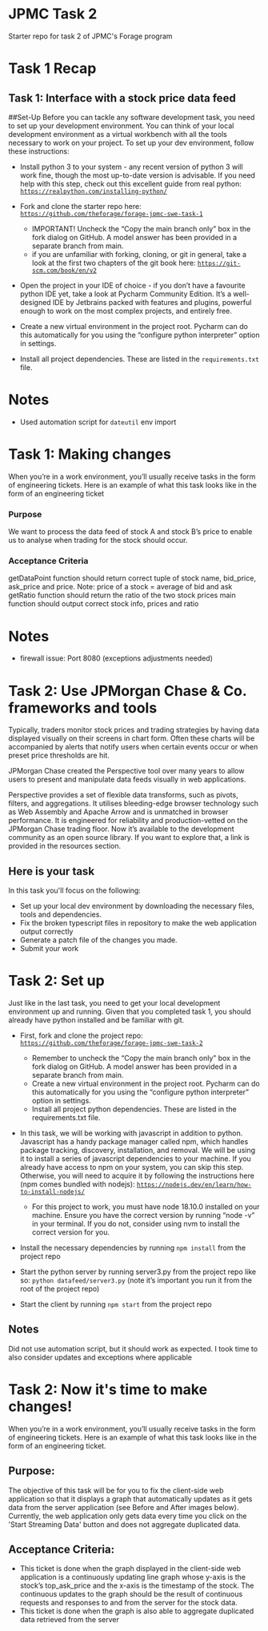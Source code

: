 # JPMC Task 2
Starter repo for task 2 of JPMC's Forage program

# Task 1 Recap
## Task 1: Interface with a stock price data feed
##Set-Up
Before you can tackle any software development task, you need to set up your
development environment. You can think of your local development environment
as a virtual workbench with all the tools necessary to work on your project.
To set up your dev environment, follow these instructions:
-  Install python 3 to your system - any recent version of python 3 will
work fine, though the most up-to-date version is advisable. If you need help
with this step, check out this excellent guide from real python:
<code>https://realpython.com/installing-python/</code>

-  Fork and clone the starter repo here:
<code>https://github.com/theforage/forage-jpmc-swe-task-1</code>
    -  IMPORTANT! Uncheck the “Copy the main branch only” box in the fork
    dialog on GitHub. A model answer has been provided in a separate branch
    from main.
    -  if you are unfamiliar with forking, cloning, or git in general, take
    a look at the first two chapters of the git book here:
    <code>https://git-scm.com/book/en/v2</code>

-  Open the project in your IDE of choice - if you don’t have a favourite
python IDE yet, take a look at Pycharm Community Edition. It’s a
well-designed IDE by Jetbrains packed with features and plugins, powerful
enough to work on the most complex projects, and entirely free.

-  Create a new virtual environment in the project root. Pycharm can do this
automatically for you using the “configure python interpreter” option in
settings.

-  Install all project dependencies. These are listed in the
<code>requirements.txt</code> file.

# Notes
-   Used automation script for <code>dateutil</code> env import

# Task 1: Making changes
When you’re in a work environment, you’ll usually receive tasks in the form
of engineering tickets. Here is an example of what this task looks like in
the form of an engineering ticket

### Purpose
We want to process the data feed of stock A and stock B’s price to enable us
to analyse when trading for the stock should occur.

### Acceptance Criteria
getDataPoint function should return correct tuple of stock name, bid_price,
ask_price and price. Note: price of a stock = average of bid and ask
getRatio function should return the ratio of the two stock prices main
function should output correct stock info, prices and ratio

# Notes
-   firewall issue: Port 8080 (exceptions adjustments needed)


# Task 2: Use JPMorgan Chase & Co. frameworks and tools
Typically, traders monitor stock prices and trading strategies by having data
displayed visually on their screens in chart form. Often these charts will be
accompanied by alerts that notify users when certain events occur or when
preset price thresholds are hit.

JPMorgan Chase created the Perspective tool over many years to allow users to
present and manipulate data feeds visually in web applications.

Perspective provides a set of flexible data transforms, such as pivots,
filters, and aggregations. It utilises bleeding-edge browser technology such as
Web Assembly and Apache Arrow and is unmatched in browser performance. It is
engineered for reliability and production-vetted on the JPMorgan Chase trading
floor. Now it’s available to the development community as an open source
library. If you want to explore that, a link is provided in the resources
section.

## Here is your task
In this task you'll focus on the following: 

-   Set up your local dev environment by downloading the necessary files, tools
and dependencies.
-   Fix the broken typescript files in repository to make the web application
output correctly
-   Generate a patch file of the changes you made.
-   Submit your work

# Task 2: Set up
Just like in the last task, you need to get your local development environment
up and running. Given that you completed task 1, you should already have python
installed and be familiar with git.

-   First, fork and clone the project repo:
<code>https://github.com/theforage/forage-jpmc-swe-task-2</code>
    -   Remember to uncheck the “Copy the main branch only” box in the fork
    dialog on GitHub. A model answer has been provided in a separate branch
    from main.
    -   Create a new virtual environment in the project root. Pycharm can do
    this automatically for you using the “configure python interpreter”
    option in settings.
    -   Install all project python  dependencies. These are listed in the
    requirements.txt file.
 
-   In this task, we will be working with javascript in addition to python.
Javascript has a handy package manager called npm, which handles package
tracking, discovery, installation, and removal. We will be using it to install
a series of javascript dependencies to your machine. If you already have access
to npm on your system, you can skip this step. Otherwise, you will need to
acquire it by following the instructions here (npm comes bundled with nodejs):
<code>https://nodejs.dev/en/learn/how-to-install-nodejs/</code>
    -   For this project to work, you must have node 18.10.0 installed on your
    machine. Ensure you have the correct version by running “node -v” in your
    terminal. If you do not, consider using nvm to install the correct version
    for you.
 
-   Install the necessary dependencies by running `npm install` from the project repo
 
-   Start the python server by running server3.py from the project repo like
so: <code>python datafeed/server3.py</code> (note it’s important you run it from the root of
the project repo)
 
-   Start the client by running `npm start` from the project repo

## Notes
Did not use automation script, but it should work as expected. I took time to also consider updates and exceptions where applicable

# Task 2: Now it's time to make changes!
When you’re in a work environment, you’ll usually receive tasks in the form of
engineering tickets. Here is an example of what this task looks like in the
form of an engineering ticket.

## Purpose:
The objective of this task will be for you to fix the client-side web
application so that it displays a graph that automatically updates as it gets
data from the server application (see Before and After images below).
Currently, the web application only gets data every time you click on the
'Start Streaming Data' button and does not aggregate duplicated data.

## Acceptance Criteria:
-   This ticket is done when the graph displayed in the client-side web
application is a continuously updating line graph whose y-axis is the stock’s
top_ask_price and the x-axis is the timestamp of the stock. The continuous
updates to the graph should be the result of continuous requests and responses
to and from the server for the stock data.
-   This ticket is done when the graph is also able to aggregate duplicated
data retrieved from the server
